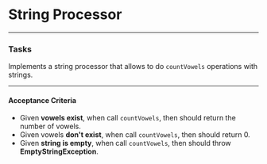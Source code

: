 # String Processor

---

### Tasks

Implements a string processor that allows to do `countVowels` operations with strings.

---

#### Acceptance Criteria

* Given **vowels exist**, when call `countVowels`, then should return the number of vowels.
* Given vowels **don't exist**, when call `countVowels`, then should return 0.
* Given **string is empty**, when call `countVowels`, then should throw **EmptyStringException**.